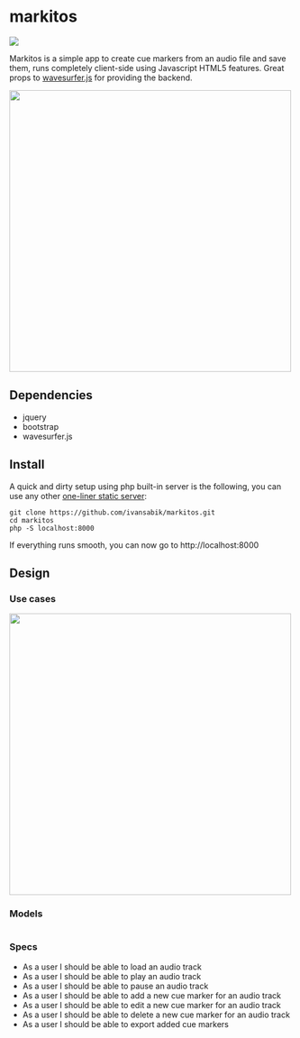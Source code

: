 markitos
=================
<img src="https://travis-ci.org/ivansabik/markitos.svg">


Markitos is a simple app to create cue markers from an audio file and save them, runs completely client-side using Javascript HTML5 features. Great props to [wavesurfer.js](http://wavesurfer-js.org/) for providing the backend.

<img width="500" alt="" src="https://raw.githubusercontent.com/ivansabik/markitos/master/doc/screenshot.png">

## Dependencies

- jquery
- bootstrap
- wavesurfer.js

## Install

A quick and dirty setup using php built-in server is the following, you can use any other [one-liner static server](https://gist.github.com/willurd/5720255):

```
git clone https://github.com/ivansabik/markitos.git
cd markitos
php -S localhost:8000
```

If everything runs smooth, you can now go to http://localhost:8000

## Design

### Use cases

<img alt="" height="500" src="https://raw.githubusercontent.com/ivansabik/markitos/master/doc/use_cases.png">

### Models

<img alt="" src="https://raw.githubusercontent.com/ivansabik/markitos/master/doc/models.png">

### Specs

- As a user I should be able to load an audio track
- As a user I should be able to play an audio track
- As a user I should be able to pause an audio track
- As a user I should be able to add a new cue marker for an audio track
- As a user I should be able to edit a new cue marker for an audio track
- As a user I should be able to delete a new cue marker for an audio track
- As a user I should be able to export added cue markers
